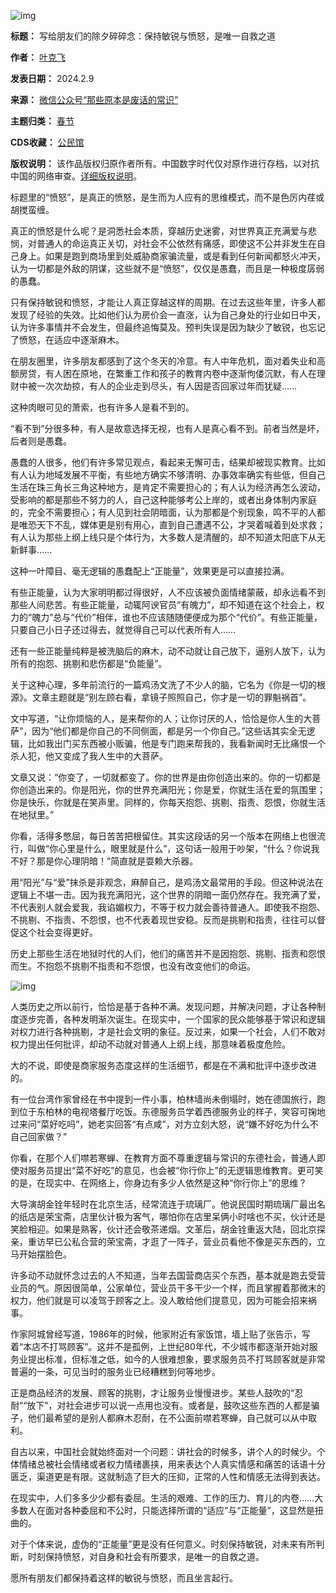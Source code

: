 ![img](https://chinadigitaltimes.net/chinese/files/2024/02/post-704944-65c661e57d5fb.)




**标题：** 写给朋友们的除夕碎碎念：保持敏锐与愤怒，是唯一自救之道  

**作者：** [叶克飞](https://chinadigitaltimes.net/space/那些原本是废话的常识)  

**发表日期：** 2024.2.9  

**来源：** [微信公众号“那些原本是废话的常识”](https://web.archive.org/web/https://mp.weixin.qq.com/s/_WRjPdof2Z72X8fKMB72dg)  

**主题归类：** [春节](https://chinadigitaltimes.net/space/春节)  

**CDS收藏：** [公民馆](https://chinadigitaltimes.net/space/%E5%85%AC%E6%B0%91%E9%A6%86)  

**版权说明：** 该作品版权归原作者所有。中国数字时代仅对原作进行存档，以对抗中国的网络审查。[详细版权说明](https://chinadigitaltimes.net/chinese/copyright)。


标题里的“愤怒”，是真正的愤怒，是生而为人应有的思维模式，而不是色厉内荏或胡搅蛮缠。


真正的愤怒是什么呢？是洞悉社会本质，穿越历史迷雾，对世界真正充满爱与悲悯，对普通人的命运真正关切，对社会不公依然有痛感，即使这不公并非发生在自己身上。如果是跑到商场里到处威胁商家骗流量，或是看到任何新闻都怒火冲天，认为一切都是外敌的阴谋，这些就不是“愤怒”，仅仅是愚蠢，而且是一种极度孱弱的愚蠢。


只有保持敏锐和愤怒，才能让人真正穿越这样的周期。在过去这些年里，许多人都发现了经验的失效。比如他们认为房价会一直涨，认为自己身处的行业如日中天，认为许多事情并不会发生，但最终追悔莫及。预判失误是因为缺少了敏锐，也忘记了愤怒，在适应中逐渐麻木。


在朋友圈里，许多朋友都感到了这个冬天的冷意。有人中年危机，面对着失业和高额房贷，有人困在原地，在繁重工作和孩子的教育内卷中逐渐佝偻沉默，有人在理财中被一次次劫掠，有人的企业走到尽头，有人因是否回家过年而犹疑……


这种肉眼可见的萧索，也有许多人是看不到的。


“看不到”分很多种，有人是故意选择无视，也有人是真心看不到。前者当然是坏，后者则是愚蠢。


愚蠢的人很多，他们有许多常见观点，看起来无懈可击，结果却被现实教育。比如有人认为地域发展不平衡，有些地方确实不够清明、办事效率确实有些低，但自己生活在珠三角长三角这种地方，是肯定不需要担心的；有人认为经济再怎么波动，受影响的都是那些不努力的人，自己这种能够考公上岸的，或者出身体制内家庭的，完全不需要担心；有人见到社会阴暗面，认为那都是个别现象，鸣不平的人都是唯恐天下不乱，媒体更是别有用心，直到自己遭遇不公，才哭着喊着到处求救；有人认为那些上纲上线只是个体行为，大多数人是清醒的，却不知道太阳底下从无新鲜事……


这种一叶障目、毫无逻辑的愚蠢配上“正能量”，效果更是可以直接拉满。


有些正能量，认为大家明明都过得很好，人不应该被负面情绪蒙蔽，却永远看不到那些人间悲苦。有些正能量，动辄阿谀官员“有魄力”，却不知道在这个社会上，权力的“魄力”总与“代价”相伴，谁也不应该随随便便成为那个“代价”。有些正能量，只要自己小日子还过得去，就觉得自己可以代表所有人……


还有一些正能量纯粹是被洗脑后的麻木，动不动就让自己放下，逼别人放下，认为所有的抱怨、挑剔和悲伤都是“负能量”。


关于这种心理，多年前流行的一篇鸡汤文洗了不少人的脑，它名为《你是一切的根源》。文章主题就是“别左顾右看，拿镜子照照自己，你才是一切的罪魁祸首”。


文中写道，“让你烦恼的人，是来帮你的人；让你讨厌的人，恰恰是你人生的大菩萨”，因为“他们都是你自己的不同侧面，都是另一个你自己。”这些话其实全无逻辑，比如我出门买东西被小贩骗，他是专门跑来帮我的，我看新闻时无比痛恨一个杀人犯，他又变成了我人生中的大菩萨。


文章又说：“你变了，一切就都变了。你的世界是由你创造出来的。你的一切都是你创造出来的。你是阳光，你的世界充满阳光；你是爱，你就生活在爱的氛围里；你是快乐，你就是在笑声里。同样的，你每天抱怨、挑剔、指责、怨恨，你就生活在地狱里。”


你看，活得多憋屈，每日苦苦把根留住。其实这段话的另一个版本在网络上也很流行，叫做“你心里是什么，眼里就是什么”，这句话一般用于吵架，“什么？你说我不好？那是你心理阴暗！”简直就是耍赖大杀器。


用“阳光”与“爱”抹杀是非观念，麻醉自己，是鸡汤文最常用的手段。但这种说法在逻辑上不堪一击。因为我充满阳光，这个世界的阴暗一面仍然存在。我充满了爱，不代表别人就会爱我，我谄媚权力，不等于权力就会善待普通人。即使我不抱怨、不挑剔、不指责、不怨恨，也不代表着现世安稳。反而是挑剔和指责，往往可以督促这个社会变得更好。


历史上那些生活在地狱时代的人们，他们的痛苦并不是因抱怨、挑剔、指责和怨恨而生。不抱怨不挑剔不指责和不怨恨，也没有改变他们的命运。


![img](https://chinadigitaltimes.net/chinese/files/2024/02/post-704944-65c661e59e7a7.)


人类历史之所以前行，恰恰是基于各种不满。发现问题，并解决问题，才让各种制度逐步完善，各种发明渐次诞生。在现实中，一个国家的民众能够基于常识和逻辑对权力进行各种挑剔，才是社会文明的象征。反过来，如果一个社会，人们不敢对权力提出任何批评，却动不动就对普通人上纲上线，那意味着极度危险。


大的不说，即使是商家服务态度这样的生活细节，都是在不满和批评中逐步改进的。


有一位台湾作家曾经在书中提到一件小事，柏林墙尚未倒塌时，她在德国旅行，跑到位于东柏林的电视塔餐厅吃饭。东德服务员学着西德服务业的样子，笑容可掬地过来问“菜好吃吗”，她老实回答“有点咸”，对方立刻大怒，说“嫌不好吃为什么不自己回家做？”


你看，在那个人们噤若寒蝉、在教育方面不尊重逻辑与常识的东德社会，普通人即使对服务员提出“菜不好吃”的意见，也会被“你行你上”的无逻辑思维教育。更可笑的是，在现实中、在网络上，你身边有多少人依然是这种“你行你上”的思维？


大导演胡金铨年轻时在北京生活，经常流连于琉璃厂。他说民国时期琉璃厂最出名的纸店是荣宝斋，店里伙计极为客气，哪怕你在店里呆俩小时啥也不买，伙计还是笑脸相迎。如果是熟客，伙计还会敬茶递烟。文革后，胡金铨重返大陆，回北京探亲，重访早已公私合营的荣宝斋，才逛了一阵子，营业员看他不像是买东西的，立马开始摆脸色。


许多动不动就怀念过去的人不知道，当年去国营商店买个东西，基本就是跑去受营业员的气。原因很简单，公家单位，营业员干多干少一个样，而且掌握着那微末的权力，他们就是可以凌驾于顾客之上。没人敢给他们提意见，因为可能会招来祸事。


作家阿城曾经写道，1986年的时候，他家附近有家饭馆，墙上贴了张告示，写着“本店不打骂顾客”。这并不是孤例，上世纪80年代，不少城市都逐渐开始对服务业提出标准，但标准之低，如今的人很难想象，要求服务员不打骂顾客就是非常普遍的一条，可见当时的服务业已经糟糕到何等地步。


正是商品经济的发展、顾客的挑剔，才让服务业慢慢进步。某些人鼓吹的“忍耐”“放下”，对社会进步可以说一点用也没有。或者是，鼓吹这些东西的人都是骗子，他们最希望的是别人都麻木忍耐，在不公面前噤若寒蝉，自己就可以从中取利。


自古以来，中国社会就始终面对一个问题：讲社会的时候多，讲个人的时候少。个体情绪总被社会情绪或者权力情绪裹挟，用来表达个人真实情感和痛苦的话语十分匮乏，渠道更是有限。这就制造了巨大的压抑，正常的人性和情感无法得到表达。


在现实中，人们多多少少都有委屈。生活的艰难、工作的压力、育儿的内卷……大多数人在面对各种委屈和不公时，只能选择所谓的“适应”与“正能量”，这显然是扭曲的。


对于个体来说，虚伪的“正能量”更是没有任何意义。时刻保持敏锐，对未来有所判断，时刻保持愤怒，对自身和社会有所要求，是唯一的自救之道。


愿所有朋友们都保持着这样的敏锐与愤怒，而且坐言起行。

